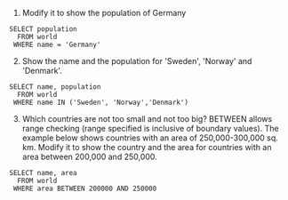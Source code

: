 1. Modify it to show the population of Germany

```
SELECT population
  FROM world
 WHERE name = 'Germany'
```

2. Show the name and the population for 'Sweden', 'Norway' and 'Denmark'.

```
SELECT name, population
  FROM world
 WHERE name IN ('Sweden', 'Norway','Denmark')
```

3. Which countries are not too small and not too big? BETWEEN allows range checking (range specified is inclusive of boundary values). The example below shows countries with an area of 250,000-300,000 sq. km. Modify it to show the country and the area for countries with an area between 200,000 and 250,000.

```
SELECT name, area
  FROM world
 WHERE area BETWEEN 200000 AND 250000
```
